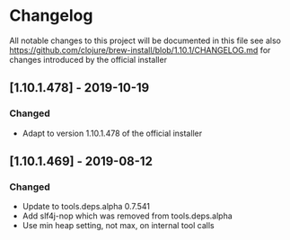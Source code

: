 # Changelog
All notable changes to this project will be documented in this file
	see also https://github.com/clojure/brew-install/blob/1.10.1/CHANGELOG.md for
changes introduced by the official installer

## [1.10.1.478] - 2019-10-19
### Changed
- Adapt to version 1.10.1.478 of the official installer

## [1.10.1.469] - 2019-08-12

### Changed
- Update to tools.deps.alpha 0.7.541
- Add slf4j-nop which was removed from tools.deps.alpha
- Use min heap setting, not max, on internal tool calls
